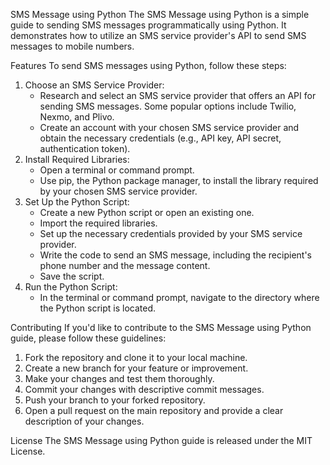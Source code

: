 SMS Message using Python
The SMS Message using Python is a simple guide to sending SMS messages programmatically using Python. It demonstrates how to utilize an SMS service provider's API to send SMS messages to mobile numbers.

Features
To send SMS messages using Python, follow these steps:
1. Choose an SMS Service Provider:
    * Research and select an SMS service provider that offers an API for sending SMS messages. Some popular options include Twilio, Nexmo, and Plivo.
    * Create an account with your chosen SMS service provider and obtain the necessary credentials (e.g., API key, API secret, authentication token).
2. Install Required Libraries:
    * Open a terminal or command prompt.
    * Use pip, the Python package manager, to install the library required by your chosen SMS service provider.
3. Set Up the Python Script:
    * Create a new Python script or open an existing one.
    * Import the required libraries.
    * Set up the necessary credentials provided by your SMS service provider.
    * Write the code to send an SMS message, including the recipient's phone number and the message content.
    * Save the script.
4. Run the Python Script:
    * In the terminal or command prompt, navigate to the directory where the Python script is located.

      
Contributing
If you'd like to contribute to the SMS Message using Python guide, please follow these guidelines:
1. Fork the repository and clone it to your local machine.
2. Create a new branch for your feature or improvement.
3. Make your changes and test them thoroughly.
4. Commit your changes with descriptive commit messages.
5. Push your branch to your forked repository.
6. Open a pull request on the main repository and provide a clear description of your changes.


License
The SMS Message using Python guide is released under the MIT License.

